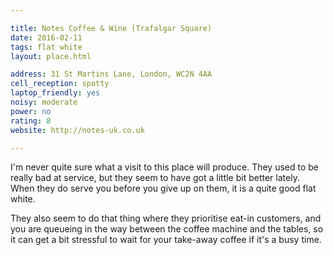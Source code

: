 ```yaml
---

title: Notes Coffee & Wine (Trafalgar Square)
date: 2016-02-11
tags: flat white
layout: place.html

address: 31 St Martins Lane, London, WC2N 4AA
cell_reception: spotty
laptop_friendly: yes
noisy: moderate
power: no
rating: 8
website: http://notes-uk.co.uk

---
```


I'm never quite sure what a visit to this place will produce. They used to be really bad at service, but they seem to have got a little bit better lately. When they do serve you before you give up on them, it is a quite good flat white.

They also seem to do that thing where they prioritise eat-in customers, and you are queueing in the way between the coffee machine and the tables, so it can get a bit stressful to wait for your take-away coffee if it's a busy time.
